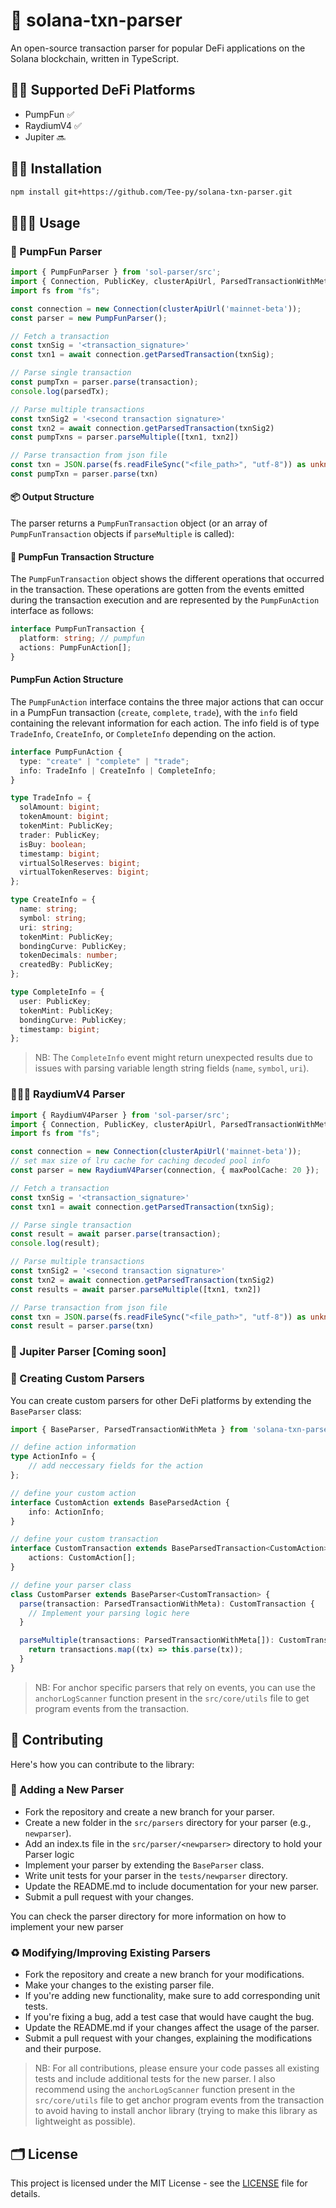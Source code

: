 # 🚀 solana-txn-parser

An open-source transaction parser for popular DeFi applications on the Solana blockchain, written in TypeScript.

## 💪🏽 Supported DeFi Platforms

- PumpFun ✅
- RaydiumV4 ✅
- Jupiter 🔜

## 👨‍🔧 Installation
```bash
npm install git+https://github.com/Tee-py/solana-txn-parser.git
```

## 👨🏽‍💻 Usage

### 🎰 PumpFun Parser

```typescript
import { PumpFunParser } from 'sol-parser/src';
import { Connection, PublicKey, clusterApiUrl, ParsedTransactionWithMeta } from '@solana/web3.js';
import fs from "fs";

const connection = new Connection(clusterApiUrl('mainnet-beta'));
const parser = new PumpFunParser();

// Fetch a transaction
const txnSig = '<transaction_signature>'
const txn1 = await connection.getParsedTransaction(txnSig);

// Parse single transaction
const pumpTxn = parser.parse(transaction);
console.log(parsedTx);

// Parse multiple transactions
const txnSig2 = '<second transaction signature>'
const txn2 = await connection.getParsedTransaction(txnSig2)
const pumpTxns = parser.parseMultiple([txn1, txn2])

// Parse transaction from json file
const txn = JSON.parse(fs.readFileSync("<file_path>", "utf-8")) as unknown as ParsedTransactionWithMeta
const pumpTxn = parser.parse(txn)
```

#### 📦 Output Structure

The parser returns a `PumpFunTransaction` object (or an array of `PumpFunTransaction` objects if `parseMultiple` is called):

#### 🎰 PumpFun Transaction Structure
The `PumpFunTransaction` object shows the different operations that occurred in the transaction. These operations are gotten from the events emitted during the transaction execution and are represented by the `PumpFunAction` interface as follows:
```typescript
interface PumpFunTransaction {
  platform: string; // pumpfun
  actions: PumpFunAction[];
}
```

#### PumpFun Action Structure
The `PumpFunAction` interface contains the three major actions that can occur in a PumpFun transaction (`create`, `complete`, `trade`), with the `info` field containing the relevant information for each action. The info field is of type `TradeInfo`, `CreateInfo`, or `CompleteInfo` depending on the action.

```typescript
interface PumpFunAction {
  type: "create" | "complete" | "trade";
  info: TradeInfo | CreateInfo | CompleteInfo;
}

type TradeInfo = {
  solAmount: bigint;
  tokenAmount: bigint;
  tokenMint: PublicKey;
  trader: PublicKey;
  isBuy: boolean;
  timestamp: bigint;
  virtualSolReserves: bigint;
  virtualTokenReserves: bigint;
};

type CreateInfo = {
  name: string;
  symbol: string;
  uri: string;
  tokenMint: PublicKey;
  bondingCurve: PublicKey;
  tokenDecimals: number;
  createdBy: PublicKey;
};

type CompleteInfo = {
  user: PublicKey;
  tokenMint: PublicKey;
  bondingCurve: PublicKey;
  timestamp: bigint;
};
```

> NB: The `CompleteInfo` event might return unexpected results due to issues with parsing variable length string fields (`name`, `symbol`, `uri`).


### 🧑🏼‍🚀 RaydiumV4 Parser
```typescript
import { RaydiumV4Parser } from 'sol-parser/src';
import { Connection, PublicKey, clusterApiUrl, ParsedTransactionWithMeta } from '@solana/web3.js';
import fs from "fs";

const connection = new Connection(clusterApiUrl('mainnet-beta'));
// set max size of lru cache for caching decoded pool info 
const parser = new RaydiumV4Parser(connection, { maxPoolCache: 20 });

// Fetch a transaction
const txnSig = '<transaction_signature>'
const txn1 = await connection.getParsedTransaction(txnSig);

// Parse single transaction
const result = await parser.parse(transaction);
console.log(result);

// Parse multiple transactions
const txnSig2 = '<second transaction signature>'
const txn2 = await connection.getParsedTransaction(txnSig2)
const results = await parser.parseMultiple([txn1, txn2])

// Parse transaction from json file
const txn = JSON.parse(fs.readFileSync("<file_path>", "utf-8")) as unknown as ParsedTransactionWithMeta
const result = parser.parse(txn)
```

### 🔄 Jupiter Parser [Coming soon]

### 🧰 Creating Custom Parsers

You can create custom parsers for other DeFi platforms by extending the `BaseParser` class:

```typescript
import { BaseParser, ParsedTransactionWithMeta } from 'solana-txn-parser';

// define action information
type ActionInfo = {
    // add neccessary fields for the action
};

// define your custom action
interface CustomAction extends BaseParsedAction {
    info: ActionInfo;
}

// define your custom transaction
interface CustomTransaction extends BaseParsedTransaction<CustomAction> {
    actions: CustomAction[];
}

// define your parser class
class CustomParser extends BaseParser<CustomTransaction> {
  parse(transaction: ParsedTransactionWithMeta): CustomTransaction {
    // Implement your parsing logic here
  }

  parseMultiple(transactions: ParsedTransactionWithMeta[]): CustomTransaction[] {
    return transactions.map((tx) => this.parse(tx));
  }
}
```

> NB: For anchor specific parsers that rely on events, you can use the `anchorLogScanner` function present in the `src/core/utils` file to get program events from the transaction.


## 🤝 Contributing

Here's how you can contribute to the library:

### 🎉 Adding a New Parser

- Fork the repository and create a new branch for your parser.
- Create a new folder in the `src/parsers` directory for your parser (e.g., `newparser`).
- Add an index.ts file in the `src/parser/<newparser>` directory to hold your Parser logic
- Implement your parser by extending the `BaseParser` class.
- Write unit tests for your parser in the `tests/newparser` directory.
- Update the README.md to include documentation for your new parser.
- Submit a pull request with your changes.

You can check the parser directory for more information on how to implement your new parser

### ♻️ Modifying/Improving Existing Parsers

- Fork the repository and create a new branch for your modifications.
- Make your changes to the existing parser file.
- If you're adding new functionality, make sure to add corresponding unit tests.
- If you're fixing a bug, add a test case that would have caught the bug.
- Update the README.md if your changes affect the usage of the parser.
- Submit a pull request with your changes, explaining the modifications and their purpose.


> NB: For all contributions, please ensure your code passes all existing tests and include additional tests for the new parser. I also recommend using the `anchorLogScanner` function present in the `src/core/utils` file to get anchor program events from the transaction to avoid having to install anchor library (trying to make this library as lightweight as possible).

## 🗂️ License

This project is licensed under the MIT License - see the [LICENSE](LICENSE) file for details.